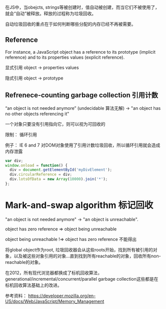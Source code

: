 在JS中，当obejcts, strings等被创建时，值自动被创建，而当它们不被使用了，就会“自动”被释放。释放的过程称为垃圾回收。

自动垃圾回收的重点在于如何判断哪些分配的内存已经不再被需要。

## Reference

For instance, a JavaScript object has a reference to its prototype (implicit reference) and to its properties values (explicit reference).

显式引用 object -> properties values

隐式引用 object -> prototype

## Refrenece-counting garbage collection 引用计数

“an object is not needed anymore” (undecidable 算法无解) -> "an object has no other objects referencing it"

一个对象只要没有引用指向它，则可以视为可回收的

限制： 循环引用 

例子： IE 6 and 7 对DOM对象使用了引用计数垃圾回收，所以循环引用就会造成内存泄露

```js
var div;
window.onload = function() {
  div = document.getElementById('myDivElement');
  div.circularReference = div;
  div.lotsOfData = new Array(10000).join('*');
};
```

# Mark-and-swap algorithm 标记回收

"an object is not needed anymore" -> "an object is unreachable".

object has zero reference => object being unreachable

object being unreachable !=> object has zero reference 不能得出

将global object作为root, 垃圾回收器会从这些roots开始，找到所有被引用的对象，以及被这些对象引用的对象...直到找到所有reachable的对象，回收所有non-reachable的对象。

在2012，所有现代浏览器都换成了标机回收算法，generational/incremental/concurrent/parallel garbage collection这些都是在标机回收算法基础上的改进。


参考资料：
https://developer.mozilla.org/en-US/docs/Web/JavaScript/Memory_Management